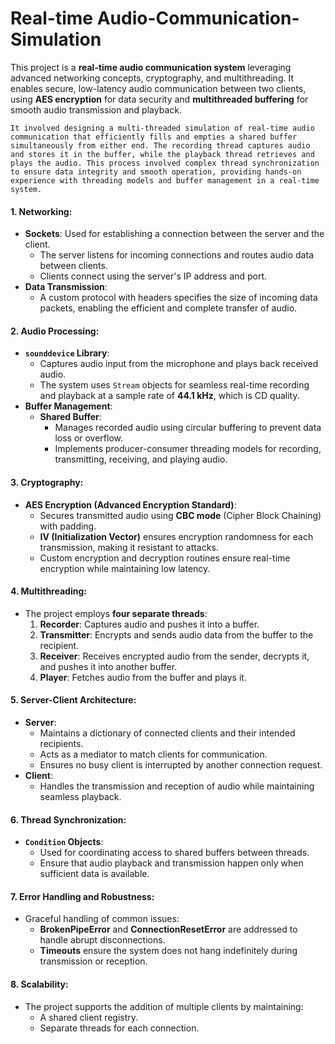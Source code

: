 # Real-time Audio-Communication-Simulation
This project is a **real-time audio communication system** leveraging advanced networking concepts, cryptography, and multithreading. It enables secure, low-latency audio communication between two clients, using **AES encryption** for data security and **multithreaded buffering** for smooth audio transmission and playback.

`It involved designing a multi-threaded simulation of real-time audio communication that efficiently fills and empties a shared buffer simultaneously from either end. The recording thread captures audio and stores it in the buffer, while the playback thread retrieves and plays the audio. This process involved complex thread synchronization to ensure data integrity and smooth operation, providing hands-on experience with threading models and buffer management in a real-time system. `


#### **1. Networking:**
- **Sockets**: Used for establishing a connection between the server and the client.  
  - The server listens for incoming connections and routes audio data between clients.
  - Clients connect using the server's IP address and port.
- **Data Transmission**:
  - A custom protocol with headers specifies the size of incoming data packets, enabling the efficient and complete transfer of audio.

#### **2. Audio Processing:**
- **`sounddevice` Library**:
  - Captures audio input from the microphone and plays back received audio.
  - The system uses `Stream` objects for seamless real-time recording and playback at a sample rate of **44.1 kHz**, which is CD quality.
- **Buffer Management**:
  - **Shared Buffer**:
    - Manages recorded audio using circular buffering to prevent data loss or overflow.
    - Implements producer-consumer threading models for recording, transmitting, receiving, and playing audio.

#### **3. Cryptography:**
- **AES Encryption (Advanced Encryption Standard)**:
  - Secures transmitted audio using **CBC mode** (Cipher Block Chaining) with padding.
  - **IV (Initialization Vector)** ensures encryption randomness for each transmission, making it resistant to attacks.
  - Custom encryption and decryption routines ensure real-time encryption while maintaining low latency.

#### **4. Multithreading:**
- The project employs **four separate threads**:
  1. **Recorder**: Captures audio and pushes it into a buffer.
  2. **Transmitter**: Encrypts and sends audio data from the buffer to the recipient.
  3. **Receiver**: Receives encrypted audio from the sender, decrypts it, and pushes it into another buffer.
  4. **Player**: Fetches audio from the buffer and plays it.

#### **5. Server-Client Architecture:**
- **Server**:
  - Maintains a dictionary of connected clients and their intended recipients.
  - Acts as a mediator to match clients for communication.
  - Ensures no busy client is interrupted by another connection request.
- **Client**:
  - Handles the transmission and reception of audio while maintaining seamless playback.

#### **6. Thread Synchronization:**
- **`Condition` Objects**:
  - Used for coordinating access to shared buffers between threads.
  - Ensure that audio playback and transmission happen only when sufficient data is available.

#### **7. Error Handling and Robustness:**
- Graceful handling of common issues:
  - **BrokenPipeError** and **ConnectionResetError** are addressed to handle abrupt disconnections.
  - **Timeouts** ensure the system does not hang indefinitely during transmission or reception.

#### **8. Scalability:**
- The project supports the addition of multiple clients by maintaining:
  - A shared client registry.
  - Separate threads for each connection.
